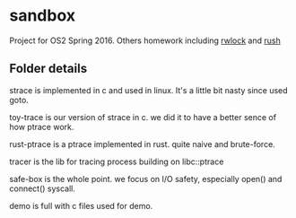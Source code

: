 # sandbox

Project for OS2 Spring 2016. Others homework including [rwlock](https://github.com/DataCorrupted/rwlock) and [rush](https://github.com/DataCorrupted/rush)

## Folder details
strace is implemented in c and used in linux. It's  a little bit nasty since used goto.

toy-trace is our version of strace in c. we did it to have a better sence of how ptrace work.

rust-ptrace is a ptrace implemented in rust. quite naive and brute-force.

tracer is the lib for tracing process building on libc::ptrace

safe-box is the whole point. we focus on I/O safety, especially open() and connect() syscall.

demo is full with c files used for demo.
